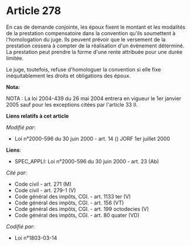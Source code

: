 # Article 278

En cas de demande conjointe, les époux fixent le montant et les modalités de la prestation compensatoire dans la convention
qu'ils soumettent à l'homologation du juge. Ils peuvent prévoir que le versement de la prestation cessera à compter de la
réalisation d'un évènement déterminé. La prestation peut prendre la forme d'une rente attribuée pour une durée limitée.

Le juge, toutefois, refuse d'homologuer la convention si elle fixe inéquitablement les droits et obligations des époux.

**Nota:**

NOTA : La loi 2004-439 du 26 mai 2004 entrera en vigueur le 1er janvier 2005 sauf pour les exceptions citées par l'article 33
II.

**Liens relatifs à cet article**

_Modifié par_:

  - Loi n°2000-596 du 30 juin 2000 - art. 14 () JORF 1er juillet 2000

**Liens**:

  - SPEC_APPLI: Loi n°2000-596 du 30 juin 2000 - art. 23 (Ab)

_Cité par_:

  - Code civil - art. 271 (M)
  - Code civil - art. 279-1 (V)
  - Code général des impôts, CGI. - art. 1133 ter (V)
  - Code général des impôts, CGI. - art. 156 (VT)
  - Code général des impôts, CGI. - art. 199 octodecies (V)
  - Code général des impôts, CGI. - art. 80 quater (VD)

_Codifié par_:

  - Loi n°1803-03-14
